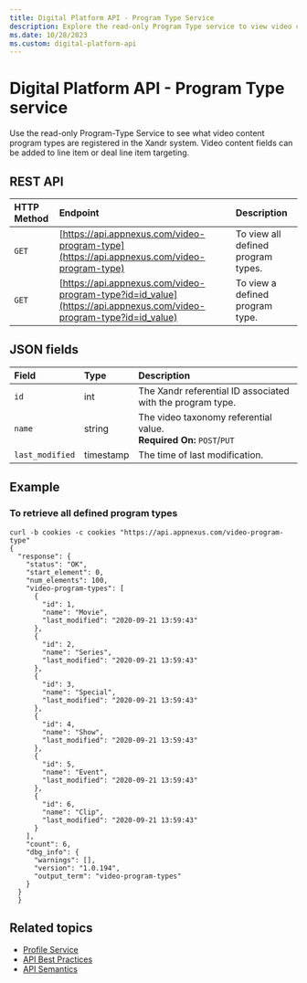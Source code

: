 ```yaml
---
title: Digital Platform API - Program Type Service
description: Explore the read-only Program Type service to view video content fields that can be added to line item or deal line item targeting.
ms.date: 10/28/2023
ms.custom: digital-platform-api
---
```


# Digital Platform API - Program Type service

Use the read-only Program-Type Service to see what video content program types are registered in the Xandr system. Video content fields can be added to line item or deal line item targeting.

## REST API

| HTTP Method | Endpoint | Description  |
|:---|:---|:---|
| `GET` | [https://api.appnexus.com/video-program-type](https://api.appnexus.com/video-program-type) | To view all defined program types. |
| `GET` | [https://api.appnexus.com/video-program-type?id=id_value](https://api.appnexus.com/video-program-type?id=id_value) | To view a defined program type. |

## JSON fields

| Field | Type | Description  |
|:---|:---|:---|
| `id` | int | The Xandr referential ID associated with the program type. |
| `name` | string | The video taxonomy referential value.<br>**Required On:** `POST`/`PUT` |
| `last_modified` | timestamp | The time of last modification. |

## Example

### To retrieve all defined program types

```
curl -b cookies -c cookies "https://api.appnexus.com/video-program-type"
{
  "response": {
    "status": "OK",
    "start_element": 0,
    "num_elements": 100,
    "video-program-types": [
      {
        "id": 1,
        "name": "Movie",
        "last_modified": "2020-09-21 13:59:43"
      },
      {
        "id": 2,
        "name": "Series",
        "last_modified": "2020-09-21 13:59:43"
      },
      {
        "id": 3,
        "name": "Special",
        "last_modified": "2020-09-21 13:59:43"
      },
      {
        "id": 4,
        "name": "Show",
        "last_modified": "2020-09-21 13:59:43"
      },
      {
        "id": 5,
        "name": "Event",
        "last_modified": "2020-09-21 13:59:43"
      },
      {
        "id": 6,
        "name": "Clip",
        "last_modified": "2020-09-21 13:59:43"
      }
    ],
    "count": 6,
    "dbg_info": {
      "warnings": [],
      "version": "1.0.194",
      "output_term": "video-program-types"
    }
  }
  }
```

## Related topics

- [Profile Service](profile-service.md)
- [API Best Practices](api-best-practices.md)
- [API Semantics](api-semantics.md)
